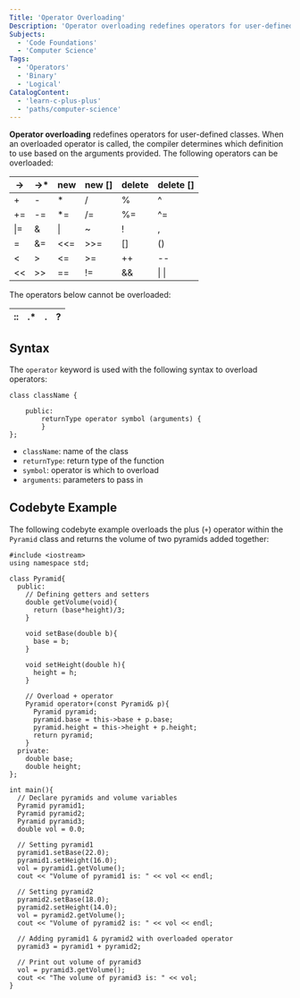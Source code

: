 ```yaml
---
Title: 'Operator Overloading'
Description: 'Operator overloading redefines operators for user-defined classes.'
Subjects:
  - 'Code Foundations'
  - 'Computer Science'
Tags:
  - 'Operators'
  - 'Binary'
  - 'Logical'
CatalogContent:
  - 'learn-c-plus-plus'
  - 'paths/computer-science'
---
```


**Operator overloading** redefines operators for user-defined classes. When an overloaded operator is called, the compiler determines which definition to use based on the arguments provided. The following operators can be overloaded:

| ->      | ->\* | new    | new [] | delete | delete []     |
| ------- | ---- | ------ | ------ | ------ | ------------- |
| +       | -    | \*     | /      | %      | ^             |
| +=      | -=   | \*=    | /=     | %=     | ^=            |
| &#124;= | &    | &#124; | ~      | !      | ,             |
| =       | &=   | <<=    | >>=    | []     | ()            |
| <       | >    | <=     | >=     | ++     | --            |
| <<      | >>   | ==     | !=     | &&     | &#124; &#124; |

The operators below cannot be overloaded:

| ::  | .\* | .   | ?   |
| --- | --- | --- | --- |

## Syntax

The `operator` keyword is used with the following syntax to overload operators:

```pseudo
class className {

    public:
        returnType operator symbol (arguments) {
        }
};
```

- `className`: name of the class
- `returnType`: return type of the function
- `symbol`: operator is which to overload
- `arguments`: parameters to pass in

## Codebyte Example

The following codebyte example overloads the plus (`+`) operator within the `Pyramid` class and returns the volume of two pyramids added together:

```codebyte/cpp
#include <iostream>
using namespace std;

class Pyramid{
  public:
    // Defining getters and setters
    double getVolume(void){
      return (base*height)/3;
    }

    void setBase(double b){
      base = b;
    }

    void setHeight(double h){
      height = h;
    }

    // Overload + operator
    Pyramid operator+(const Pyramid& p){
      Pyramid pyramid;
      pyramid.base = this->base + p.base;
      pyramid.height = this->height + p.height;
      return pyramid;
    }
  private:
    double base;
    double height;
};

int main(){
  // Declare pyramids and volume variables
  Pyramid pyramid1;
  Pyramid pyramid2;
  Pyramid pyramid3;
  double vol = 0.0;

  // Setting pyramid1
  pyramid1.setBase(22.0);
  pyramid1.setHeight(16.0);
  vol = pyramid1.getVolume();
  cout << "Volume of pyramid1 is: " << vol << endl;

  // Setting pyramid2
  pyramid2.setBase(18.0);
  pyramid2.setHeight(14.0);
  vol = pyramid2.getVolume();
  cout << "Volume of pyramid2 is: " << vol << endl;

  // Adding pyramid1 & pyramid2 with overloaded operator
  pyramid3 = pyramid1 + pyramid2;

  // Print out volume of pyramid3
  vol = pyramid3.getVolume();
  cout << "The volume of pyramid3 is: " << vol;
}
```
